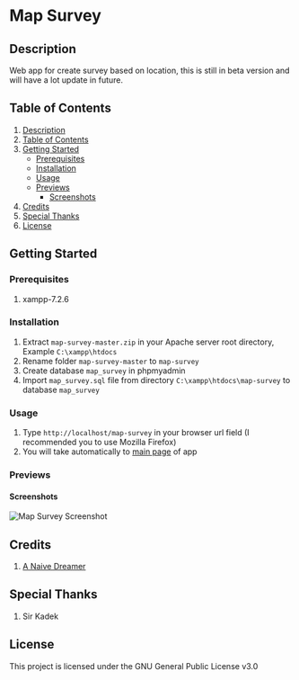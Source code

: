 # Map Survey

## Description

Web app for create survey based on location, this is still in beta version and will have a lot update in future.

## Table of Contents

1. [Description](#description)
2. [Table of Contents](#table-of-contents)
3. [Getting Started](#getting-started)
   - [Prerequisites](#prerequisites)
   - [Installation](#installation)
   - [Usage](#usage)
   - [Previews](#previews)
     - [Screenshots](#screenshots)
4. [Credits](#credits)
5. [Special Thanks](#special-thanks)
6. [License](#license)

## Getting Started

### Prerequisites

1. xampp-7.2.6

### Installation

1. Extract ```map-survey-master.zip``` in your Apache server root directory, Example ```C:\xampp\htdocs```
2. Rename folder ```map-survey-master``` to ```map-survey```
3. Create database ```map_survey``` in phpmyadmin
4. Import ```map_survey.sql``` file from directory ```C:\xampp\htdocs\map-survey``` to database ```map_survey```

### Usage

1. Type ```http://localhost/map-survey``` in your browser url field (I recommended you to use Mozilla Firefox)
2. You will take automatically to [main page](http://localhost/map-survey) of app

### Previews

#### Screenshots

![Map Survey Screenshot](https://i1.wp.com/justanaivedreamer.files.wordpress.com/2018/07/screenshot_2018-07-26-map-survey-app.png?ssl=1&w=450)

## Credits

1. [A Naive Dreamer](https://github.com/A-Naive-Dreamer)

## Special Thanks

1. Sir Kadek

## License

This project is licensed under the GNU General Public License v3.0
